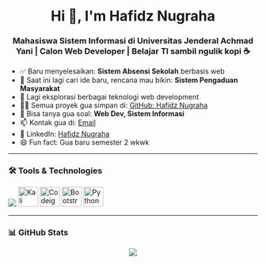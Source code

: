 <h1 align="center">Hi 👋, I'm Hafidz Nugraha</h1>
<h3 align="center">Mahasiswa Sistem Informasi di Universitas Jenderal Achmad Yani | Calon Web Developer | Belajar TI sambil ngulik kopi ☕</h3>

- ✅ Baru menyelesaikan: **Sistem Absensi Sekolah** berbasis web
- 🧠 Saat ini lagi cari ide baru, rencana mau bikin: **Sistem Pengaduan Masyarakat**
- 🌱 Lagi eksplorasi berbagai teknologi web development
- 👨‍💻 Semua proyek gua simpan di: [GitHub: Hafidz Nugraha](https://github.com/hafidznugraha)
- 💬 Bisa tanya gua soal: **Web Dev, Sistem Informasi**
- 📫 Kontak gua di: [Email](mailto:nugrahahafidz02@gmail.com)
- 💼 LinkedIn: [Hafidz Nugraha](https://www.linkedin.com/in/hafidz-nugraha-sisfo-unjani)
- 😄 Fun fact: Gua baru semester 2 wkwk

---

### 🛠️ Tools & Technologies

<p align="left">
  <img src="https://skillicons.dev/icons?i=php,html,css,js,mysql,git,vscode,windows" />
  <img src="https://github.com/thaitea609/thaitea609/blob/main/assets/kalilinux.png?raw=true" alt="Kali Linux" width="40" height="40" />
  <img src="https://github.com/thaitea609/thaitea609/blob/main/assets/codeigniter.png?raw=true" alt="Codeigniter" width="40" height="40" />
  <img src="https://github.com/thaitea609/thaitea609/blob/main/assets/bootstrap.png?raw=true" alt="Bootstrap" width="40" height="40" />
  <img src="https://github.com/thaitea609/thaitea609/blob/main/assets/python.png?raw=true" alt="Python" width="40" height="40" />
</p>

---

### 📊 GitHub Stats

<p align="center">
  <img src="https://github-readme-stats.vercel.app/api?username=thaitea609&show_icons=true&theme=tokyonight" />
</p>
